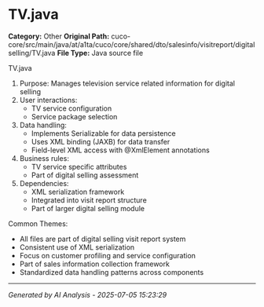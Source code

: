 # TV.java

**Category:** Other
**Original Path:** cuco-core/src/main/java/at/a1ta/cuco/core/shared/dto/salesinfo/visitreport/digitalselling/TV.java
**File Type:** Java source file

TV.java
1. Purpose: Manages television service related information for digital selling
2. User interactions:
   - TV service configuration
   - Service package selection
3. Data handling:
   - Implements Serializable for data persistence
   - Uses XML binding (JAXB) for data transfer
   - Field-level XML access with @XmlElement annotations
4. Business rules:
   - TV service specific attributes
   - Part of digital selling assessment
5. Dependencies:
   - XML serialization framework
   - Integrated into visit report structure
   - Part of larger digital selling module

Common Themes:
- All files are part of digital selling visit report system
- Consistent use of XML serialization
- Focus on customer profiling and service configuration
- Part of sales information collection framework
- Standardized data handling patterns across components

---
*Generated by AI Analysis - 2025-07-05 15:23:29*
